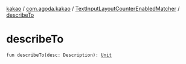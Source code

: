 [kakao](../../index.md) / [com.agoda.kakao](../index.md) / [TextInputLayoutCounterEnabledMatcher](index.md) / [describeTo](.)

# describeTo

`fun describeTo(desc: Description): `[`Unit`](https://kotlinlang.org/api/latest/jvm/stdlib/kotlin/-unit/index.html)
